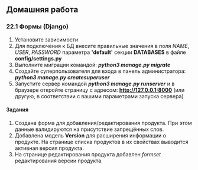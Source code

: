 ## Домашняя работа
### 22.1 Формы (Django)

1. Установите зависимости
2. Для подключения к БД внесите правильные значения в поля _NAME_, _USER_, _PASSWORD_ параметра __'default'__ секции __DATABASES__ в файле __config/settings.py__
3. Выполните миграции командой: ___python3 manage.py migrate___
4. Создайте суперпользователя для входа в панель администратора: ___python3 manage.py createsuperuser___
5. Запустите сервер командой ___python3 manage.py runserver___ и в браузере откройте страницу с адресом: __http://127.0.0.1:8000__ (или другую, в соответствии с вашими параметрами запуска сервера)

#### Задания ####
1. Создана форма для добавления/редактирования продукта. При этом данные валидируются на присутствие запрещённых слов.
2. Добавлена модель __Version__ для расширения информации о продукте. На странице списка продуктов в их свойствах выводится активная версия продукта.
3. На странице редактирования продукта добавлен _formset_ редактирования версии продукта.
